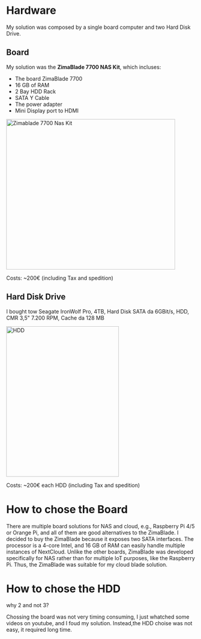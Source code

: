 # Hardware
My solution was composed by a single board computer and two Hard Disk Drive.

## Board
My solution was the **ZimaBlade 7700 NAS Kit**, which incluses:
  - The board ZimaBlade 7700
  - 16 GB of RAM
  - 2 Bay HDD Rack
  - SATA Y Cable
  - The power adapter
  - Mini Display port to HDMI

<img src="https://github.com/user-attachments/assets/444716aa-8e6d-4b66-b7b2-b73ec9077c2a" alt="Zimablade 7700 Nas Kit" width="450" height="400">

Costs: ~200€ (including Tax and spedition)

## Hard Disk Drive

I bought tow Seagate IronWolf Pro, 4TB, Hard Disk SATA da 6GBit/s, HDD, CMR 3,5" 7.200 RPM, Cache da 128 MB

<img src="https://github.com/user-attachments/assets/a2df0e7b-d8cb-4781-9425-a5c941cf5025" alt="HDD" width="300" height="400">

Costs: ~200€ each HDD (including Tax and spedition)


# How to chose the Board
There are multiple board solutions for NAS and cloud, e.g., Raspberry Pi 4/5 or Orange Pi, and all of them are good alternatives to the ZimaBlade. I decided to buy the ZimaBlade because it exposes two SATA interfaces. The processor is a 4-core Intel, and 16 GB of RAM can easily handle multiple instances of NextCloud. Unlike the other boards, ZimaBlade was developed specifically for NAS rather than for multiple IoT purposes, like the Raspberry Pi. Thus, the ZimaBlade was suitable for my cloud blade solution.


# How to chose the HDD
why 2 and not 3?

Chossing the board was not very timing consuming, I just whatched some videos on youtube, and I foud my solution. Instead,the HDD choise was not easy, it required long time. 


